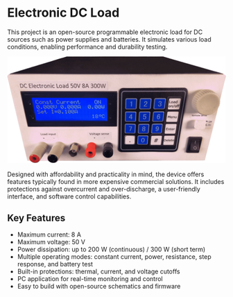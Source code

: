 # Electronic DC Load


This project is an open-source programmable electronic load for DC sources such as power supplies and batteries. It simulates various load conditions, enabling performance and durability testing. 

![load](img/front-no-background.png)

Designed with affordability and practicality in mind, the device offers features typically found in more expensive commercial solutions. It includes protections against overcurrent and over-discharge, a user-friendly interface, and software control capabilities.

## Key Features

- Maximum current: 8 A
- Maximum voltage: 50 V
- Power dissipation: up to 200 W (continuous) / 300 W (short term)
- Multiple operating modes: constant current, power, resistance, step response, and battery test
- Built-in protections: thermal, current, and voltage cutoffs
- PC application for real-time monitoring and control
- Easy to build with open-source schematics and firmware
